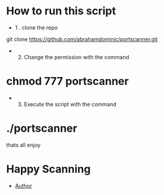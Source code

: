 # How to run this script

- 1 . clone the repo 

git clone https://github.com/abrahamdominic/portscanner.git

- 2. Change the permission with the command

# chmod 777 portscanner

- 3. Execute the script with the command

#  ./portscanner

thats all enjoy


# Happy Scanning

- <a href="https://github.com/abrahamdominic"/>Author</a>
